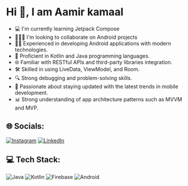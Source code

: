 # Hi 👋, I am Aamir kamaal

- 💻 I'm currently learning Jetpack Compose
- 🧑‍🤝‍🧑 I'm looking to collaborate on Android projects
- 👨‍💻 Experienced in developing Android applications with modern technologies.
- 📱 Proficient in Kotlin and Java programming languages.
- 🌐 Familiar with RESTful APIs and third-party libraries integration.
- 🛠️ Skilled in using LiveData, ViewModel, and Room.
- 🔍 Strong debugging and problem-solving skills.
- 🎯 Passionate about staying updated with the latest trends in mobile development.
- 📊 Strong understanding of app architecture patterns such as MVVM and MVP.
  
## 🌐 Socials:
[![Instagram](https://img.shields.io/badge/Instagram-%23E4405F.svg?style=for-the-badge&logo=instagram&logoColor=white)](https://www.instagram.com/aamirkamaal/)
[![LinkedIn](https://img.shields.io/badge/LinkedIn-%230077B5.svg?style=for-the-badge&logo=linkedin&logoColor=white)]([https://linkedin.com/in/yourusername](https://www.linkedin.com/in/aamir-kamaal-406869209/))


## 💻 Tech Stack:
![Java](https://img.shields.io/badge/Java-ED8B00?style=for-the-badge&logo=java&logoColor=white)
![Kotlin](https://img.shields.io/badge/Kotlin-0095D5?style=for-the-badge&logo=kotlin&logoColor=white)
![Firebase](https://img.shields.io/badge/firebase-ffca28?style=for-the-badge&logo=firebase&logoColor=black)
![Android](https://img.shields.io/badge/Android-3DDC84?style=for-the-badge&logo=android&logoColor=white)

